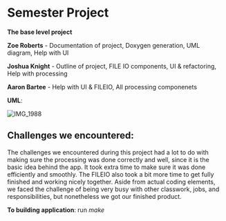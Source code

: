 # Semester Project
**The base level project**

**Zoe Roberts** - Documentation of project, Doxygen generation, UML diagram, Help with UI

**Joshua Knight** - Outline of project, FILE IO components, UI & refactoring, Help with processing

**Aaron Bartee** - Help with UI & FILEIO, All processing componenets

**UML**:

![IMG_1988](https://user-images.githubusercontent.com/77944663/145116150-badd697f-83c5-4bbf-9c7a-6415be5cbe0b.jpg)

## **Challenges we encountered**: 
The challenges we encountered during this project had a lot to do with making sure the processing was done correctly and well, since it is the basic idea behind the app. It took extra time to make sure it was done efficiently and smoothly. The FILEIO also took a bit more time to get fully finished and working nicely together. Aside from actual coding elements, we faced the challenge of being very busy with other classwork, jobs, and responsibilities, but nonetheless we got our finished product.

**To building application**: run _make_


